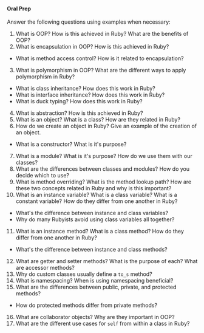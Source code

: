 #### Oral Prep
Answer the following questions using examples when necessary:
1. What is OOP? How is this achieved in Ruby? What are the benefits of OOP?
2. What is encapsulation in OOP? How is this achieved in Ruby?
  - What is method access control? How is it related to encapsulation?
3. What is polymorphism in OOP? What are the different ways to apply polymorphism in Ruby?
  - What is class inheritance? How does this work in Ruby?
  - What is interface inheritance? How does this work in Ruby?
  - What is duck typing? How does this work in Ruby?
4. What is abstraction? How is this achieved in Ruby?
5. What is an object? What is a class? How are they related in Ruby?
6. How do we create an object in Ruby? Give an example of the creation of an object.
  - What is a constructor? What is it's purpose?
7. What is a module? What is it's purpose? How do we use them with our classes?
8. What are the differences between classes and modules? How do you decide which to use?
9. What is method overriding? What is the method lookup path? How are these two concepts related in Ruby and why is this important?
10. What is an instance variable? What is a class variable? What is a constant variable? How do they differ from one another in Ruby?
  - What's the difference between instance and class variables?
  - Why do many Rubyists avoid using class variables all together?
11. What is an instance method? What is a class method? How do they differ from one another in Ruby?
  - What's the difference between instance and class methods?
12. What are getter and setter methods? What is the purpose of each? What are accessor methods?
13. Why do custom classes usually define a `to_s` method?
14. What is namespacing? When is using namespacing beneficial?
15. What are the differences between public, private, and protected methods?
  - How do protected methods differ from private methods?
16. What are collaborator objects? Why are they important in OOP?
17. What are the different use cases for `self` from within a class in Ruby?
